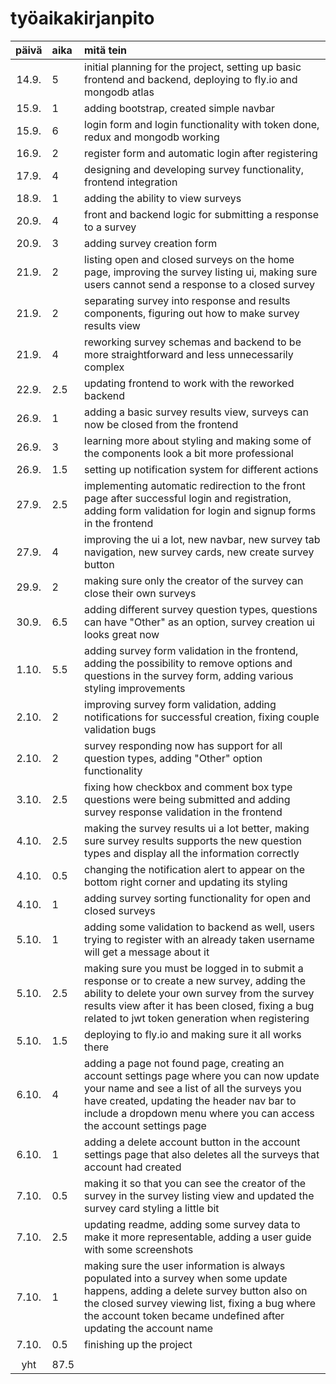 # työaikakirjanpito

| päivä | aika | mitä tein |
| :----:|:-----| :-----|
| 14.9. | 5    | initial planning for the project, setting up basic frontend and backend, deploying to fly.io and mongodb atlas |
| 15.9. | 1    | adding bootstrap, created simple navbar |
| 15.9. | 6    | login form and login functionality with token done, redux and mongodb working |
| 16.9. | 2    | register form and automatic login after registering |
| 17.9. | 4    | designing and developing survey functionality, frontend integration |
| 18.9. | 1    | adding the ability to view surveys |
| 20.9. | 4    | front and backend logic for submitting a response to a survey |
| 20.9. | 3    | adding survey creation form |
| 21.9. | 2    | listing open and closed surveys on the home page, improving the survey listing ui, making sure users cannot send a response to a closed survey |
| 21.9. | 2    | separating survey into response and results components, figuring out how to make survey results view |
| 21.9. | 4    | reworking survey schemas and backend to be more straightforward and less unnecessarily complex |
| 22.9. | 2.5  | updating frontend to work with the reworked backend |
| 26.9. | 1    | adding a basic survey results view, surveys can now be closed from the frontend |
| 26.9. | 3    | learning more about styling and making some of the components look a bit more professional |
| 26.9. | 1.5  | setting up notification system for different actions |
| 27.9. | 2.5  | implementing automatic redirection to the front page after successful login and registration, adding form validation for login and signup forms in the frontend |
| 27.9. | 4    | improving the ui a lot, new navbar, new survey tab navigation, new survey cards, new create survey button |
| 29.9. | 2    | making sure only the creator of the survey can close their own surveys |
| 30.9. | 6.5  | adding different survey question types, questions can have "Other" as an option, survey creation ui looks great now |
| 1.10. | 5.5  | adding survey form validation in the frontend, adding the possibility to remove options and questions in the survey form, adding various styling improvements |
| 2.10. | 2    | improving survey form validation, adding notifications for successful creation, fixing couple validation bugs |
| 2.10. | 2    | survey responding now has support for all question types, adding "Other" option functionality |
| 3.10. | 2.5  | fixing how checkbox and comment box type questions were being submitted and adding survey response validation in the frontend  |
| 4.10. | 2.5  | making the survey results ui a lot better, making sure survey results supports the new question types and display all the information correctly |
| 4.10. | 0.5  | changing the notification alert to appear on the bottom right corner and updating its styling |
| 4.10. | 1    | adding survey sorting functionality for open and closed surveys |
| 5.10. | 1    | adding some validation to backend as well, users trying to register with an already taken username will get a message about it |
| 5.10. | 2.5  | making sure you must be logged in to submit a response or to create a new survey, adding the ability to delete your own survey from the survey results view after it has been closed, fixing a bug related to jwt token generation when registering |
| 5.10. | 1.5  | deploying to fly.io and making sure it all works there |
| 6.10. | 4    | adding a page not found page, creating an account settings page where you can now update your name and see a list of all the surveys you have created, updating the header nav bar to include a dropdown menu where you can access the account settings page |
| 6.10. | 1    | adding a delete account button in the account settings page that also deletes all the surveys that account had created |
| 7.10. | 0.5  | making it so that you can see the creator of the survey in the survey listing view and updated the survey card styling a little bit |
| 7.10. | 2.5  | updating readme, adding some survey data to make it more representable, adding a user guide with some screenshots |
| 7.10. | 1    | making sure the user information is always populated into a survey when some update happens, adding a delete survey button also on the closed survey viewing list, fixing a bug where the account token became undefined after updating the account name |
| 7.10. | 0.5  | finishing up the project |
|       |      | |
| yht   | 87.5 | |